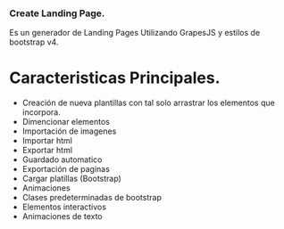### Create Landing Page.

Es un generador de Landing Pages Utilizando GrapesJS y estilos de bootstrap v4.

# Caracteristicas Principales. 

- Creación de nueva plantillas con tal solo arrastrar los elementos que incorpora.
- Dimencionar elementos
- Importación de imagenes
- Importar html
- Exportar html
- Guardado automatico
- Exportación de paginas
- Cargar platillas (Bootstrap)
- Animaciones
- Clases predeterminadas de bootstrap
- Elementos interactivos
- Animaciones de texto

